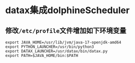# datax集成dolphineScheduler

## 修改`/etc/profile`文件增加如下环境变量
```
export JAVA_HOME=/usr/lib/jvm/java-17-openjdk-amd64
export PYTHON_LAUNCHER=/usr/bin/python3
export DATAX_LAUNCHER=/usr/datax/bin/datax.py
export PATH=$JAVA_HOME/bin:$PATH
```